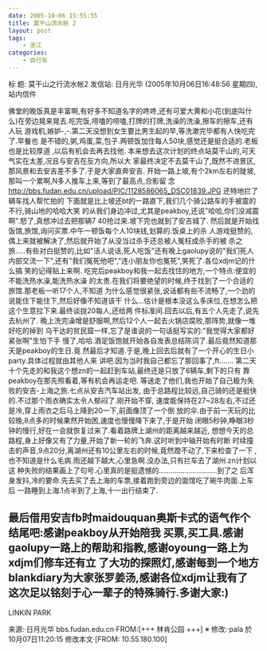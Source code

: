 ```yaml
---
date: 2005-10-06 15:55:55
title: 莫干山流水帐 2
layout: post
tags:
    - 浙江
categories:
    - 自行车
---
```

标  题: 莫干山之行流水帐2
发信站: 日月光华 (2005年10月06日16:48:56 星期四), 站内信件

佛堂的晚饭真是丰富啊,有好多不知道名字的咚咚,还有可爱大黄和小花(到底叫什
么)在旁边晃来晃去.吃完饭,唠嗑的唠嗑,打牌的打牌,洗澡的洗澡,擦车的擦车,还有人玩
游戏机,嫉妒-,-.第二天没想到女生要比男生起的早,等洗漱完毕都有人快吃完了.早餐也
是不错的,粥,鸡蛋,菜,包子.两顿饭加住每人50块,感觉还是挺合适的.老板也是比较厚道
,以后有机会去再去找他.
本来想去这次计划的终点站莫干山的,可天气实在太差,况且与安吉在反方向,所以大
家最终决定不去莫干山了,既然不进景区,那风景和去安吉差不多了.于是大家直奔安吉.
开始一路上坡,有个2km左右的陡坡,那叫一个累啊,N多人推车上来,等到了最高点,合影留
念
http://bbs.fudan.edu.cn/upload/PIC/1128586065_DSC01839.JPG
还特地拦了辆车找人帮忙拍的
下面就是比上坡还bt的一路直下,我们几个骑公路车的手被震的不行,骑山地的哈哈大笑
的从我们身边冲过,尤其是peakboy,还说"哈哈,你们没减震啊".怒了,真想冲过去把那辆7
40抢过来.坡下完也就到了安吉城了.
然后就是开始找饭馆,旅馆,询问买票.中午一顿饭每个人10块钱,划算的.饭桌上的杀
人游戏挺赞的,偶上来就被解决了,然后就开始了从没当过杀手还总被人冤枉成杀手的被
杀之旅.....有些对白挺赞的,比如"活人说话,死人吃饭"还有晚上gaolupy说的"我们死人
内部交流一下",还有"我们冤死他吧","连小朋友你也冤死",笑死了.各位xdjm记的什么搞
笑的记得贴上来啊.
吃完后peakboy和我一起去找住的地方,一个特点:便宜的不能洗热水澡,能洗热水澡
的太贵.在我们将要绝望的时候,终于找到了一个合适的旅馆.那老板一听17个人,不知道
为什么感觉很紧张,说话都有些不流畅了,一个劲的说能住下能住下,然后好像不知道该干
什么...估计是根本没这么多床位,在想怎么把这个生意拉下来.最终谈拢20每人,还给两
件标准间.回去以后,有五个人先走了,说先去杭州了.
晚上洗完澡增是舒服啊,然后12个人一起去火锅店腐败,那阵势,就像一堆好吃的掉到
乌干达的贫民窟一样,忘了是谁说的一句话挺写实的:"我觉得大家都好紧张啊"生怕下手
慢了,哈哈.酒足饭饱就开始各自发表总结陈词了.最后竟然知道那天是peakboy的生日.竟
然最后才知道.于是,晚上回去后就有了一个开心的生日小party.具体过程就由其他人来
讲吧.因为当时我自己都忘了那回事了,ft.......
第二天十个先走的和我这个想zn的一起赶到车站,最终还是只放了6辆车,剩下的只有
靠peakboy在那先照看着,等有机会再运走吧.
等送走了他们,我也开始了自己极为失败的安吉-上海之旅.七点从安吉汽车站出发,
由于总路程比较远,自己骑的还是挺快的.不过那个雨衣确实太令人郁闷了.刚开始不穿,
速度能保持在27~28左右,不过还是冷,穿上雨衣之后马上降到20一下,前面像顶了一个倒
放的伞.由于前一天玩的比较晚,8点多的时候果然开始困,速度也慢慢降下来了,于是开始
闭眼5秒钟,睁眼3秒钟的慢行,好在一会就恢复过来了.看着路牌上湖州的距离越来越近,
想想今天的总路程,身上好像又有了力量,开始了新一轮的飞奔.这时听到中轴开始有时断
时续撞击的声音,9点20分,离湖州还有10公里左右的时候,竟然蹬不动了,下来检查了一下
,也不知道是什么毛病.雨还越下越大,心里急啊.没办法,只有拦车去了湖州.zn计划以这
种失败的结果画上了句号.心里真的是挺遗憾的.............................到了之
后浑身发抖,冷的要命.先去买了去上海的车票,接着跑到旁边的面馆吃了碗牛肉面.上车后
一路睡到上海.1点半到了上海,十一出行结束了.

最后借用安吉fb时maidouquan奥斯卡式的语气作个结尾吧:感谢peakboy从开始陪我
买票,买工具.感谢gaolupy一路上的帮助和指教,感谢oyoung一路上为xdjm们修车还有立
了大功的探照灯,感谢每到一个地方blankdiary为大家张罗姜汤,感谢各位xdjm让我有了
这次足以铭刻于心一辈子的特殊骑行.多谢大家:)
--
LINKIN PARK

来源:·日月光华 bbs.fudan.edu.cn·FROM:[+++ 林肯公园 +++]
※ 修改:·pala 於 10月07日11:20:15 修改本文·[FROM: 10.55.180.100] 
